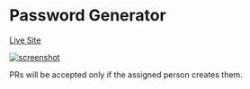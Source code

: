 # Password Generator

[Live Site](https://uday03meh-password-generator.netlify.app/)

<a href="https://uday03meh-password-generator.netlify.app/"><img src="https://user-images.githubusercontent.com/59679281/196033133-6e7bc851-c886-4497-b063-cb8c1d1f034c.png" alt="screenshot"></a>

PRs will be accepted only if the assigned person creates them.

 
